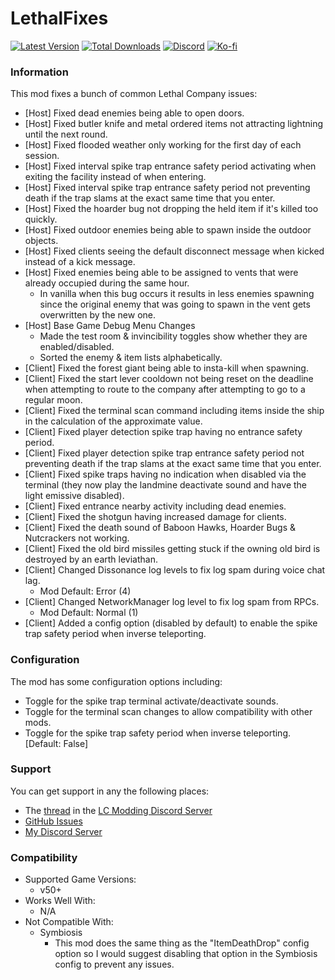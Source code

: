 # LethalFixes

[![Latest Version](https://img.shields.io/thunderstore/v/Dev1A3/LethalFixes?style=for-the-badge&logo=thunderstore&logoColor=white)](https://thunderstore.io/c/lethal-company/p/Dev1A3/LethalFixes)
[![Total Downloads](https://img.shields.io/thunderstore/dt/Dev1A3/LethalFixes?style=for-the-badge&logo=thunderstore&logoColor=white)](https://thunderstore.io/c/lethal-company/p/Dev1A3/LethalFixes)
[![Discord](https://img.shields.io/discord/646323142737788928?style=for-the-badge&logo=discord&logoColor=white&label=Discord)](https://discord.gg/DZD2apDnMM)
[![Ko-fi](https://img.shields.io/badge/Donate-F16061.svg?style=for-the-badge&logo=ko-fi&logoColor=white&label=Ko-fi)](https://ko-fi.com/K3K8SOM8U)

### Information

This mod fixes a bunch of common Lethal Company issues:

- [Host] Fixed dead enemies being able to open doors.
- [Host] Fixed butler knife and metal ordered items not attracting lightning until the next round.
- [Host] Fixed flooded weather only working for the first day of each session.
- [Host] Fixed interval spike trap entrance safety period activating when exiting the facility instead of when entering.
- [Host] Fixed interval spike trap entrance safety period not preventing death if the trap slams at the exact same time that you enter.
- [Host] Fixed the hoarder bug not dropping the held item if it's killed too quickly.
- [Host] Fixed outdoor enemies being able to spawn inside the outdoor objects.
- [Host] Fixed clients seeing the default disconnect message when kicked instead of a kick message.
- [Host] Fixed enemies being able to be assigned to vents that were already occupied during the same hour.
  - In vanilla when this bug occurs it results in less enemies spawning since the original enemy that was going to spawn in the vent gets overwritten by the new one.
- [Host] Base Game Debug Menu Changes
  - Made the test room & invincibility toggles show whether they are enabled/disabled.
  - Sorted the enemy & item lists alphabetically.
- [Client] Fixed the forest giant being able to insta-kill when spawning.
- [Client] Fixed the start lever cooldown not being reset on the deadline when attempting to route to the company after attempting to go to a regular moon.
- [Client] Fixed the terminal scan command including items inside the ship in the calculation of the approximate value.
- [Client] Fixed player detection spike trap having no entrance safety period.
- [Client] Fixed player detection spike trap entrance safety period not preventing death if the trap slams at the exact same time that you enter.
- [Client] Fixed spike traps having no indication when disabled via the terminal (they now play the landmine deactivate sound and have the light emissive disabled).
- [Client] Fixed entrance nearby activity including dead enemies.
- [Client] Fixed the shotgun having increased damage for clients.
- [Client] Fixed the death sound of Baboon Hawks, Hoarder Bugs & Nutcrackers not working.
- [Client] Fixed the old bird missiles getting stuck if the owning old bird is destroyed by an earth leviathan.
- [Client] Changed Dissonance log levels to fix log spam during voice chat lag.
  - Mod Default: Error (4)
- [Client] Changed NetworkManager log level to fix log spam from RPCs.
  - Mod Default: Normal (1)
- [Client] Added a config option (disabled by default) to enable the spike trap safety period when inverse teleporting.

### Configuration

The mod has some configuration options including:

- Toggle for the spike trap terminal activate/deactivate sounds.
- Toggle for the terminal scan changes to allow compatibility with other mods.
- Toggle for the spike trap safety period when inverse teleporting. [Default: False]

### Support

You can get support in any the following places:

- The [thread](https://discord.com/channels/1168655651455639582/1235731485894643722) in the [LC Modding Discord Server](https://discord.gg/lcmod)
- [GitHub Issues](https://github.com/1A3Dev/LC-LethalFixes/issues)
- [My Discord Server](https://discord.gg/DZD2apDnMM)

### Compatibility

- Supported Game Versions:
  - v50+
- Works Well With:
  - N/A
- Not Compatible With:
  - Symbiosis
    - This mod does the same thing as the "ItemDeathDrop" config option so I would suggest disabling that option in the Symbiosis config to prevent any issues.
